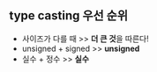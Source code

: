 ## type casting 우선 순위
* 사이즈가 다를 때 >> **더 큰 것**을 따른다!
* unsigned + signed >> **unsigned**
* 실수 + 정수 >> **실수**
